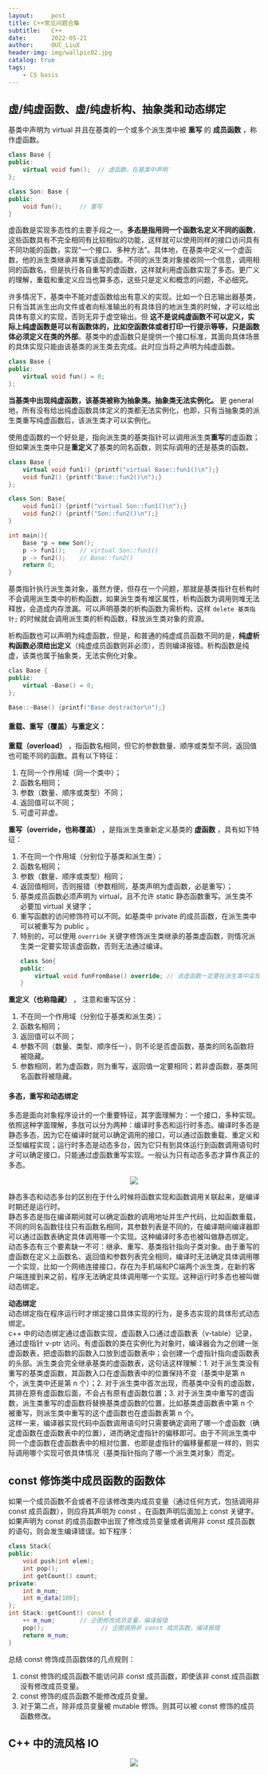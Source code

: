 ```yaml
---
layout:     post
title: C++常见问题合集
subtitle:   C++               
date:       2022-05-21
author:     OUC_LiuX
header-img: img/wallpic02.jpg
catalog: true
tags: 
    - CS basis
---      
```


## 虚/纯虚函数、虚/纯虚析构、抽象类和动态绑定           

基类中声明为 virtual 并且在基类的一个或多个派生类中被 **重写** 的 **成员函数** ，称作虚函数。           

```c++
class Base {
public:
	virtual void fun();  // 虚函数，在基类中声明                  
};

class Son: Base {
public:
	void fun();		// 重写            
}
```

虚函数是实现多态性的主要手段之一。**多态是指用同一个函数名定义不同的函数**，这些函数具有不完全相同有比较相似的功能，这样就可以使用同样的接口访问具有不同功能的函数，实现“一个接口、多种方法”。具体地，在基类中定义一个虚函数，他的派生类继承并重写该虚函数。不同的派生类对象接收同一个信息，调用相同的函数名，但是执行各自重写的虚函数，这样就利用虚函数实现了多态。更广义的理解，重载和重定义应当也算多态，这些只是定义和概念的问题，不必细究。            

许多情况下，基类中不能对虚函数给出有意义的实现。比如一个日志输出器基类，只有当其派生出向文件或者向标准输出的有具体目的地派生类的时候，才可以给出具体有意义的实现，否则无异于虚空输出。但 **这不是说纯虚函数不可以定义，实际上纯虚函数是可以有函数体的，比如空函数体或者打印一行提示等等，只是函数体必须定义在类的外部**。基类中的虚函数只是提供一个接口标准，其面向具体场景的具体实现只能由该基类的派生类去完成。此时应当将之声明为纯虚函数。            
```c++
class Base {
public:
	virtual void fun() = 0;
};
```

**当基类中出现纯虚函数，该基类被称为抽象类。抽象类无法实例化。** 更 general 地，所有没有给出纯虚函数具体定义的类都无法实例化，也即，只有当抽象类的派生类重写纯虚函数后，该派生类才可以实例化。         

使用虚函数的一个好处是，指向派生类的基类指针可以调用派生类**重写**的虚函数；但如果派生类中只是**重定义**了基类的同名函数，则实际调用的还是基类的函数。          
```c++
class Base {
	virtual void fun1() {printf("virtual Base::fun1()\n");}
	void fun2() {printf("Base::fun2()\n");}
};

class Son: Base{
	void fun1() {printf("virtual Son::fun1()\n");}
	void fun2() {printf("Son::fun2()\n");}
}

int main(){
	Base *p = new Son();
	p -> fun1();	// virtual Son::fun1()                 
	p -> fun2(); 	// Base::fun2()          
	return 0;
}
```

基类指针执行派生类对象，虽然方便，但存在一个问题，那就是基类指针在析构时不会调用派生类中的析构函数，如果派生类有堆区属性，析构函数为调用则堆无法释放，会造成内存泄漏。可以声明基类的析构函数为需析构，这样 `delete 基类指针;` 的时候就会调用派生类的析构函数，释放派生类对象的资源。       

析构函数也可以声明为纯虚函数，但是，和普通的纯虚成员函数不同的是，**纯虚析构函数必须给出定义**（纯虚成员函数则非必须），否则编译报错。析构函数是纯虚，该类也属于抽象类，无法实例化对象。         
```c++
clas Base {
public:
	virtual ~Base() = 0;
};

Base::~Base() {printf("Base destractor\n");}
```


#### 重载、重写（覆盖）与重定义：         

**重载（overload）** ，指函数名相同，但它的参数数量、顺序或类型不同，返回值也可能不同的函数。具有以下特征：        
1. 在同一个作用域（同一个类中）；      
2. 函数名相同；         
3. 参数（数量、顺序或类型）不同；       
4. 返回值可以不同；        
5. 可虚可非虚。        


**重写（override，也称覆盖）** ，是指派生类重新定义基类的 **虚函数** ，具有如下特征：             
1. 不在同一个作用域（分别位于基类和派生类）；             
2. 函数名相同；              
3. 参数（数量、顺序或类型）相同；        
4. 返回值相同，否则报错（参数相同，基类声明为虚函数，必是重写）；      
5. 基类成员函数必须声明为 virtual，且不允许 static 静态函数重写。派生类不必要加 virtual 关键字；        
6. 重写函数的访问修饰符可以不同。如基类中 private 的成员函数，在派生类中可以被重写为 public 。     
7. 特别的，可以使用 `override` 关键字修饰派生类继承的基类虚函数，则情况派生类一定要实现该虚函数，否则无法通过编译。       
   ```c++
   class Son{
   public:
	   virtual void funFromBase() override; // 该虚函数一定要在派生类中实现，否则编译报错。     
   }
   ```


**重定义（也称隐藏）** ， 注意和重写区分：              
1. 不在同一个作用域（分别位于基类和派生类）；        
2. 函数名相同；            
3. 返回值可以不同；          
4. 参数不同（数量、类型、顺序任一），则不论是否虚函数，基类的同名函数将被隐藏。          
5. 参数相同，若为虚函数，则为重写，返回值一定要相同；若非虚函数，基类同名函数将被隐藏。      


#### 多态，重写和动态绑定           

多态是面向对象程序设计的一个重要特征，其字面理解为：一个接口，多种实现。依照这种字面理解，多肽可以分为两种：编译时多态和运行时多态。编译时多态是静态多态，因为它在编译时就可以确定调用的接口，可以通过函数重载、重定义和泛型编程实现；运行时多态是动态多台，因为它只有到具体运行到函数调用语句时才可以确定接口，只能通过虚函数重写实现。一般认为只有动态多态才算作真正的多态。        

<div align=center><img src="https://raw.githubusercontent.com/OUCliuxiang/OUCliuxiang.github.io/master/img/CSbasis/CPP01.png"></div>        

静态多态和动态多台的区别在于什么时候将函数实现和函数调用关联起来，是编译时期还是运行时。       
静态多态是指在编译期间就可以确定函数的调用地址并生产代码，比如函数重载，不同的同名函数往往只有函数名相同，其参数列表是不同的，在编译期间编译器即可以通过函数表确定具体调用哪一个实现。这种编译时多态也被叫做静态绑定。      
动态多态有三个要素缺一不可：继承、重写、基类指针指向子类对象。由于重写的虚函数在定义上函数名、返回值和参数列表完全相同，编译时无法确定具体调用哪一个实现，比如一个网络连接接口，存在为手机端和PC端两个派生类，在新的客户端连接到来之前，程序无法确定具体调用哪一个实现。这种运行时多态也被叫做动态绑定。       

**动态绑定**         
动态绑定指在程序运行时才绑定接口具体实现的行为，是多态实现的具体形式动态绑定。       
c++ 中的动态绑定通过虚函数实现，虚函数入口通过虚函数表（v-table）记录，通过虚指针 v-ptr 访问。有虚函数的类在实例化为对象时，编译器会为之创建一张虚函数表，把虚函数的函数入口放到虚函数表中；会创建一个虚指针指向虚函数表的头部。派生类会完全继承基类的虚函数表，这句话这样理解：1. 对于派生类没有重写的基类虚函数，其函数入口在虚函数表中的位置保持不变（基类中是第 n 个，派生类中还是第 n 个）；2. 对于派生类中首次出现，而基类中没有的虚函数，其排在原有虚函数后面，不会占有原有虚函数位置；3. 对于派生类中重写的虚函数，派生类重写的虚函数将替换基类虚函数的位置，比如基类虚函数表中第 n 个被重写，则派生类中重写的这个虚函数也在虚函数表第 n 个。      
这样一来，编译器实现代码中函数调用语句时只需要确定调用了哪一个虚函数（确定虚函数在虚函数表中的位置），进而确定虚指针的偏移即可。由于不同派生类中同一个虚函数在虚函数表中的相对位置、也即是虚指针的偏移量都是一样的，则实际调用哪个实现可依具体情况（基类指针指向了哪一个派生类对象）而定。        



## const 修饰类中成员函数的函数体         

如果一个成员函数不会或者不应该修改类内成员变量（通过任何方式，包括调用非 const 成员函数），则应将其声明为 const ，在函数声明后面加上 const 关键字。如果声明为 const 的成员函数中出现了修改成员变量或者调用非 const 成员函数的语句，则会发生编译错误。如下程序：        
```c++
class Stack{
public:
	void push(int elem);
	int pop();
	int getCount() count;
private:
	int m_num;
	int m_data[100];
};
int Stack::getCount() const {
	++ m_num;		// 企图修改成员变量，编译报错           
	pop();				  // 企图调用非 const 成员函数，编译报错          
	return m_num;
}
```

总结 const 修饰成员函数体的几点规则：       
1. const 修饰的成员函数不能访问非 const 成员函数，即使该非 const 成员函数没有修改成员变量。       
2. const 修饰的成员函数不能修改成员变量。       
3. 对于第二点，除非成员变量被 mutable 修饰。则其可以被 const 修饰的成员函数修改。       

## C++ 中的流风格 IO        
<div align=center><img src="https://raw.githubusercontent.com/OUCliuxiang/OUCliuxiang.github.io/master/img/CSbasis/CPP02.png"></div>        